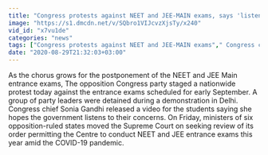 ```yaml
---
title: "Congress protests against NEET and JEE-MAIN exams, says 'listen to students' Oneindia News"
image: "https://s1.dmcdn.net/v/SQbro1VIJcvzXjsTy/x240"
vid_id: "x7vu1de"
categories: "news"
tags: ["Congress protests against NEET and JEE-MAIN exams"," Congress chief Sonia Gandhi "," NEET and JEE Main entrance exams"]
date: "2020-08-29T21:32:03+03:00"
---
```

As the chorus grows for the postponement of the NEET and JEE Main entrance exams, The opposition Congress party staged a nationwide protest today against the entrance exams scheduled for early September. A group of party leaders were detained during a demonstration in Delhi. Congress chief Sonia Gandhi released a video for the students saying she hopes the government listens to their concerns. On Friday, ministers of six opposition-ruled states moved the Supreme Court on seeking review of its order permitting the Centre to conduct NEET and JEE entrance exams this year amid the COVID-19 pandemic.
